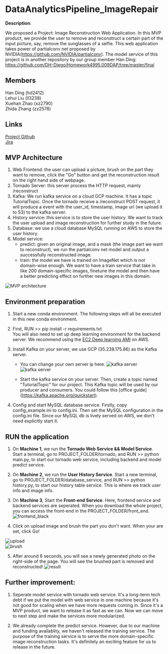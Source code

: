 # DataAnalyticsPipeline_ImageRepair

**Description**: 

We proposed a Project: Image Reconstruction Web Application. In this MVP product, we provide the user to remove and reconstruct a certain part of the input picture, say, remove the sunglasses of a selfie. This web application takes power of partialconv net proposed by NVIDIA(https://github.com/NVIDIA/partialconv). The model service of this project is in another repository by our group member Han Ding: https://github.com/DH-Diego/Homework4995.009DAP/tree/master/final

## Members
Han Ding (hd2412)  
Lehui Liu (ll3238)    
Xuehan Zhao (xz2790)  
Zhida Zhang (zz2578)   

## Links
[Project Github](https://github.com/ZhangZhida/DataAnalyticsPipeline_ImageRepair/tree/master/database_service)  
[Jira](https://toydemoproject.atlassian.net/jira/software/projects/IM/boards/13)  

## MVP Architecture

1. Web Frontend: the user can upload a picture, brush on the part they want to remove, click the "Go" button and get the reconstruction result on the right hand side of webpage. 
2. Tornado Server: this server process the HTTP request, mainly /reconstruct
3. Kafka: We run kafka service on a cloud GCP machine. It has a topic TutorialTopic. Once the tornado receive a /reconstruct POST request, it will produce a event with the user_id, timestamp, image url (we upload it to S3) to the kafka server.
4. History service: this service is to store the user history. We want to track the user upload and image reconstruction for further study in the future. 
5. Database: we use a cloud database MySQL running on AWS to store the user history.
6. Model service:
   * predict: given an original image, and a mask (the image part we want to reconstruct), we run the partialconv net model and output a successfully reconstructed image. 
   * train: the model we have is trained on ImageNet which is not domain-wise enough. We want to have a train service that take in like 200 domain-specific images, finetune the model and then have a better predicting effect on further new images in this domain. 

![MVP architecture](img/project_structure.png)
## Environment preparation

1. Start a new conda environment. The following steps will all be executed in this new conda environment.

2. First, RUN >> pip install -r requirements.txt  
You will also need to set up deep learning environment for the backend server. We recommend using the [EC2 Deep learning AMI](https://aws.amazon.com/cn/blogs/machine-learning/get-started-with-deep-learning-using-the-aws-deep-learning-ami/) on AWS.

3. Install Kafka on your server, we use GCP (35.238.175.86) as the Kafka server.
   * You can change your own server ip here.
![kafka server](img/kafkaserver.png)
![kafka server](img/kafkaserver2.png)

   * Start the kafka service on your server. Then, create a topic named "TutorialTopic" for our project. This Kafka topic will be used by our producer and consumers. You could follow this [office guide] (https://kafka.apache.org/quickstart).

4. Config and start MySQL database service. Firstly, copy config_example.ini to config.ini. Then set the MySQL configuration in the config.ini file. Since our MySQL db is lively served on AWS, we don't need explicitly start it.  

## RUN the application

1. On **Machine 1**, we run the **Tornado Web Service && Model Service**. Start a terminal, go to PROJECT\_FOLDER/tornado, and RUN >> python main.py, to start our tornado web service, including backend and model predict service. 

2. On **Machine 2**, we run the **User History Service**. Start a new terminal, go to PROJECT\_FOLDER/database\_service, and RUN >> python history.py, to start our history table service. This is where we track user info and image info. 

3. On **Machine 3**, Start the **Front-end Service**. Here, frontend service and backend services are seperated. When you download the whole project, you can access the front-end in the PROJECT\_FOLDER/front\_end. ![frontend_black](img/frontend_blank.png)

4. Click on upload image and brush the part you don't want. When your are set, click Go! 

![upload](img/upload.png)  
![brush](img/brush.png)

5. After around 8 seconds, you will see a newly generated photo on the right-side of the page. You will see the brushed part is removed and reconstructed!
![result]()

## Further improvement:

1. Seperate model service with tornado web service. It's a long-term tech debt if we put the model with web service in one machine because it's not good for scaling when we have more requests coming in. Since it's a MVP product, we want to release it as fast as we can. Now we can move to next step and make the services more modularized. 

2. We already complete the predict service. However, due to our machine and funding availablity, we haven't released the training service. The purpose of the training service is to serve the more domain-specific image reconstruction tasks. It's definitely an exciting feature for us to release in the future. 

